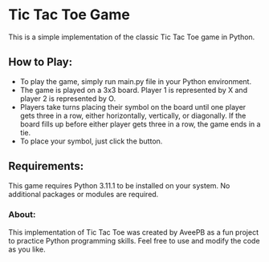 # Tic Tac Toe Game
This is a simple implementation of the classic Tic Tac Toe game in Python.

## How to Play:
- To play the game, simply run main.py file in your Python environment.
- The game is played on a 3x3 board. Player 1 is represented by X and player 2 is represented by O. 
- Players take turns placing their symbol on the board until one player gets three in a row, either 
horizontally, vertically, or diagonally. If the board fills up before either player gets three in a row,
the game ends in a tie.
- To place your symbol, just click the button.

## Requirements:
This game requires Python 3.11.1 to be installed on your system. No additional packages or modules are required.

### About:
This implementation of Tic Tac Toe was created by AveePB as a fun project to practice Python programming skills.
Feel free to use and modify the code as you like.
